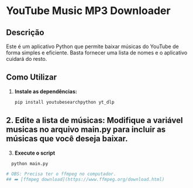 # YouTube Music MP3 Downloader

## Descrição
Este é um aplicativo Python que permite baixar músicas do YouTube de forma simples e eficiente. Basta fornecer uma lista de nomes e o aplicativo cuidará do resto.

## Como Utilizar
1. **Instale as dependências:**
   ```bash
   pip install youtubesearchpython yt_dlp

## 2. Edite a lista de músicas: Modifique a variável musicas no arquivo main.py para incluir as músicas que você deseja baixar.
3. **Execute o script**
  ```bash
    python main.py

# OBS: Precisa ter o ffmpeg no computador.
## ➡️ [ffmpeg download](https://www.ffmpeg.org/download.html)
